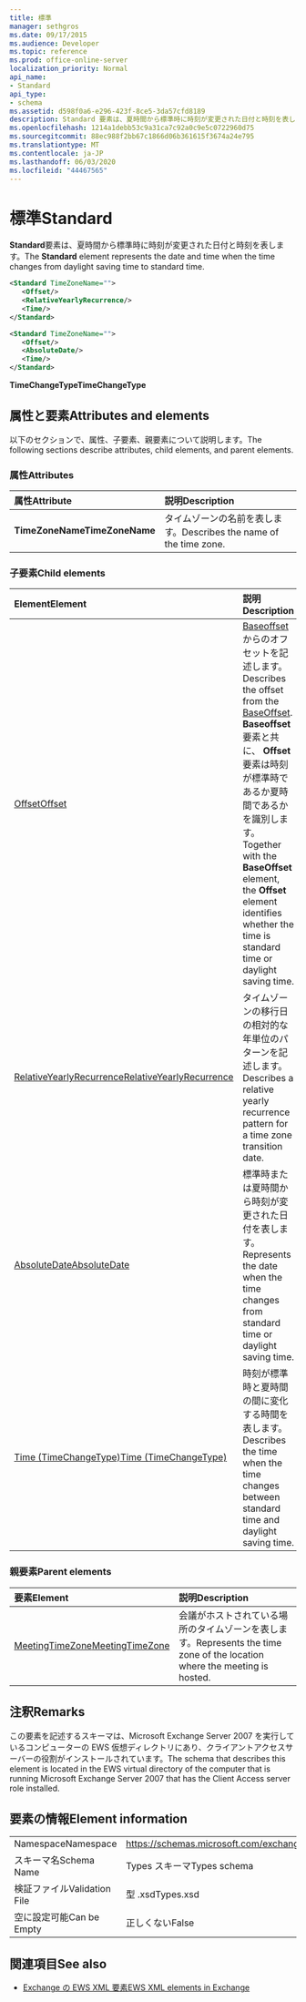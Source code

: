 ```yaml
---
title: 標準
manager: sethgros
ms.date: 09/17/2015
ms.audience: Developer
ms.topic: reference
ms.prod: office-online-server
localization_priority: Normal
api_name:
- Standard
api_type:
- schema
ms.assetid: d598f0a6-e296-423f-8ce5-3da57cfd8189
description: Standard 要素は、夏時間から標準時に時刻が変更された日付と時刻を表します。
ms.openlocfilehash: 1214a1debb53c9a31ca7c92a0c9e5c0722960d75
ms.sourcegitcommit: 88ec988f2bb67c1866d06b361615f3674a24e795
ms.translationtype: MT
ms.contentlocale: ja-JP
ms.lasthandoff: 06/03/2020
ms.locfileid: "44467565"
---
```

# <a name="standard"></a><span data-ttu-id="a8fca-103">標準</span><span class="sxs-lookup"><span data-stu-id="a8fca-103">Standard</span></span>

<span data-ttu-id="a8fca-104">**Standard**要素は、夏時間から標準時に時刻が変更された日付と時刻を表します。</span><span class="sxs-lookup"><span data-stu-id="a8fca-104">The **Standard** element represents the date and time when the time changes from daylight saving time to standard time.</span></span> 
  
```xml
<Standard TimeZoneName="">
   <Offset/>
   <RelativeYearlyRecurrence/>
   <Time/>
</Standard>
```

```xml
<Standard TimeZoneName="">
   <Offset/>
   <AbsoluteDate/>
   <Time/>
</Standard>
```

<span data-ttu-id="a8fca-105">**TimeChangeType**</span><span class="sxs-lookup"><span data-stu-id="a8fca-105">**TimeChangeType**</span></span>

## <a name="attributes-and-elements"></a><span data-ttu-id="a8fca-106">属性と要素</span><span class="sxs-lookup"><span data-stu-id="a8fca-106">Attributes and elements</span></span>

<span data-ttu-id="a8fca-107">以下のセクションで、属性、子要素、親要素について説明します。</span><span class="sxs-lookup"><span data-stu-id="a8fca-107">The following sections describe attributes, child elements, and parent elements.</span></span>
  
### <a name="attributes"></a><span data-ttu-id="a8fca-108">属性</span><span class="sxs-lookup"><span data-stu-id="a8fca-108">Attributes</span></span>

|<span data-ttu-id="a8fca-109">**属性**</span><span class="sxs-lookup"><span data-stu-id="a8fca-109">**Attribute**</span></span>|<span data-ttu-id="a8fca-110">**説明**</span><span class="sxs-lookup"><span data-stu-id="a8fca-110">**Description**</span></span>|
|:-----|:-----|
|<span data-ttu-id="a8fca-111">**TimeZoneName**</span><span class="sxs-lookup"><span data-stu-id="a8fca-111">**TimeZoneName**</span></span> <br/> |<span data-ttu-id="a8fca-112">タイムゾーンの名前を表します。</span><span class="sxs-lookup"><span data-stu-id="a8fca-112">Describes the name of the time zone.</span></span>  <br/> |
   
### <a name="child-elements"></a><span data-ttu-id="a8fca-113">子要素</span><span class="sxs-lookup"><span data-stu-id="a8fca-113">Child elements</span></span>

|<span data-ttu-id="a8fca-114">**Element**</span><span class="sxs-lookup"><span data-stu-id="a8fca-114">**Element**</span></span>|<span data-ttu-id="a8fca-115">**説明**</span><span class="sxs-lookup"><span data-stu-id="a8fca-115">**Description**</span></span>|
|:-----|:-----|
|[<span data-ttu-id="a8fca-116">Offset</span><span class="sxs-lookup"><span data-stu-id="a8fca-116">Offset</span></span>](offset.md) <br/> |<span data-ttu-id="a8fca-117">[Baseoffset](baseoffset.md)からのオフセットを記述します。</span><span class="sxs-lookup"><span data-stu-id="a8fca-117">Describes the offset from the [BaseOffset](baseoffset.md).</span></span> <span data-ttu-id="a8fca-118">**Baseoffset**要素と共に、 **Offset**要素は時刻が標準時であるか夏時間であるかを識別します。</span><span class="sxs-lookup"><span data-stu-id="a8fca-118">Together with the **BaseOffset** element, the **Offset** element identifies whether the time is standard time or daylight saving time.</span></span>  <br/> |
|[<span data-ttu-id="a8fca-119">RelativeYearlyRecurrence</span><span class="sxs-lookup"><span data-stu-id="a8fca-119">RelativeYearlyRecurrence</span></span>](relativeyearlyrecurrence.md) <br/> |<span data-ttu-id="a8fca-120">タイムゾーンの移行日の相対的な年単位のパターンを記述します。</span><span class="sxs-lookup"><span data-stu-id="a8fca-120">Describes a relative yearly recurrence pattern for a time zone transition date.</span></span>  <br/> |
|[<span data-ttu-id="a8fca-121">AbsoluteDate</span><span class="sxs-lookup"><span data-stu-id="a8fca-121">AbsoluteDate</span></span>](absolutedate.md) <br/> |<span data-ttu-id="a8fca-122">標準時または夏時間から時刻が変更された日付を表します。</span><span class="sxs-lookup"><span data-stu-id="a8fca-122">Represents the date when the time changes from standard time or daylight saving time.</span></span>  <br/> |
|[<span data-ttu-id="a8fca-123">Time (TimeChangeType)</span><span class="sxs-lookup"><span data-stu-id="a8fca-123">Time (TimeChangeType)</span></span>](time-timechangetype.md) <br/> |<span data-ttu-id="a8fca-124">時刻が標準時と夏時間の間に変化する時間を表します。</span><span class="sxs-lookup"><span data-stu-id="a8fca-124">Describes the time when the time changes between standard time and daylight saving time.</span></span>  <br/> |
   
### <a name="parent-elements"></a><span data-ttu-id="a8fca-125">親要素</span><span class="sxs-lookup"><span data-stu-id="a8fca-125">Parent elements</span></span>

|<span data-ttu-id="a8fca-126">**要素**</span><span class="sxs-lookup"><span data-stu-id="a8fca-126">**Element**</span></span>|<span data-ttu-id="a8fca-127">**説明**</span><span class="sxs-lookup"><span data-stu-id="a8fca-127">**Description**</span></span>|
|:-----|:-----|
|[<span data-ttu-id="a8fca-128">MeetingTimeZone</span><span class="sxs-lookup"><span data-stu-id="a8fca-128">MeetingTimeZone</span></span>](meetingtimezone.md) <br/> |<span data-ttu-id="a8fca-129">会議がホストされている場所のタイムゾーンを表します。</span><span class="sxs-lookup"><span data-stu-id="a8fca-129">Represents the time zone of the location where the meeting is hosted.</span></span>  <br/> |
   
## <a name="remarks"></a><span data-ttu-id="a8fca-130">注釈</span><span class="sxs-lookup"><span data-stu-id="a8fca-130">Remarks</span></span>

<span data-ttu-id="a8fca-131">この要素を記述するスキーマは、Microsoft Exchange Server 2007 を実行しているコンピューターの EWS 仮想ディレクトリにあり、クライアントアクセスサーバーの役割がインストールされています。</span><span class="sxs-lookup"><span data-stu-id="a8fca-131">The schema that describes this element is located in the EWS virtual directory of the computer that is running Microsoft Exchange Server 2007 that has the Client Access server role installed.</span></span>
  
## <a name="element-information"></a><span data-ttu-id="a8fca-132">要素の情報</span><span class="sxs-lookup"><span data-stu-id="a8fca-132">Element information</span></span>

|||
|:-----|:-----|
|<span data-ttu-id="a8fca-133">Namespace</span><span class="sxs-lookup"><span data-stu-id="a8fca-133">Namespace</span></span>  <br/> |https://schemas.microsoft.com/exchange/services/2006/types  <br/> |
|<span data-ttu-id="a8fca-134">スキーマ名</span><span class="sxs-lookup"><span data-stu-id="a8fca-134">Schema Name</span></span>  <br/> |<span data-ttu-id="a8fca-135">Types スキーマ</span><span class="sxs-lookup"><span data-stu-id="a8fca-135">Types schema</span></span>  <br/> |
|<span data-ttu-id="a8fca-136">検証ファイル</span><span class="sxs-lookup"><span data-stu-id="a8fca-136">Validation File</span></span>  <br/> |<span data-ttu-id="a8fca-137">型 .xsd</span><span class="sxs-lookup"><span data-stu-id="a8fca-137">Types.xsd</span></span>  <br/> |
|<span data-ttu-id="a8fca-138">空に設定可能</span><span class="sxs-lookup"><span data-stu-id="a8fca-138">Can be Empty</span></span>  <br/> |<span data-ttu-id="a8fca-139">正しくない</span><span class="sxs-lookup"><span data-stu-id="a8fca-139">False</span></span>  <br/> |
   
## <a name="see-also"></a><span data-ttu-id="a8fca-140">関連項目</span><span class="sxs-lookup"><span data-stu-id="a8fca-140">See also</span></span>

- [<span data-ttu-id="a8fca-141">Exchange の EWS XML 要素</span><span class="sxs-lookup"><span data-stu-id="a8fca-141">EWS XML elements in Exchange</span></span>](ews-xml-elements-in-exchange.md)

